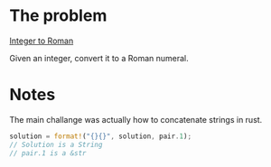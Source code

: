 # The problem

[Integer to Roman](https://leetcode.com/problems/integer-to-roman/description/)

Given an integer, convert it to a Roman numeral.

# Notes

The main challange was actually how to concatenate strings in rust.

```rust
solution = format!("{}{}", solution, pair.1);
// Solution is a String
// pair.1 is a &str
```
